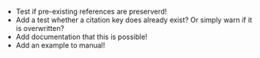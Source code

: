 * Test if pre-existing references are preserverd!
* Add a test whether a citation key does already exist? Or simply warn if it is overwritten? 
* Add documentation that this is possible!
* Add an example to manual!
